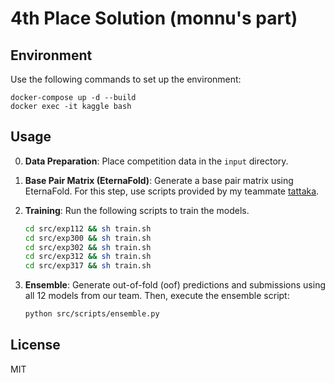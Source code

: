# 4th Place Solution (monnu's part)

## Environment
Use the following commands to set up the environment:
```
docker-compose up -d --build
docker exec -it kaggle bash
```

## Usage
0. **Data Preparation**: Place competition data in the `input` directory.

1. **Base Pair Matrix (EternaFold)**: Generate a base pair matrix using EternaFold. For this step, use scripts provided by my teammate [tattaka](https://github.com/tattaka/stanford-ribonanza-rna-folding-public?tab=readme-ov-file#usage).

2. **Training**: Run the following scripts to train the models.
    ```bash
    cd src/exp112 && sh train.sh
    cd src/exp300 && sh train.sh
    cd src/exp302 && sh train.sh
    cd src/exp312 && sh train.sh
    cd src/exp317 && sh train.sh
    ```

3. **Ensemble**: Generate out-of-fold (oof) predictions and submissions using all 12 models from our team. Then, execute the ensemble script:
    ```bash
    python src/scripts/ensemble.py
    ```

## License
MIT